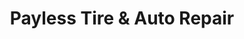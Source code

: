 ---
title: "Payless Tire & Auto Repair"
url: /coquitlam/payless-tire-und-auto-repair/
shop: Autowerkstatt
---
